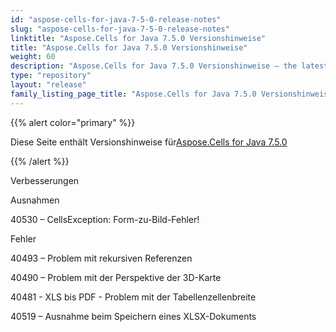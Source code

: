 ```yaml
---
id: "aspose-cells-for-java-7-5-0-release-notes"
slug: "aspose-cells-for-java-7-5-0-release-notes"
linktitle: "Aspose.Cells for Java 7.5.0 Versionshinweise"
title: "Aspose.Cells for Java 7.5.0 Versionshinweise"
weight: 60
description: "Aspose.Cells for Java 7.5.0 Versionshinweise – the latest updates and fixes."
type: "repository"
layout: "release"
family_listing_page_title: "Aspose.Cells for Java 7.5.0 Versionshinweise"
---
```

{{% alert color="primary" %}} 

 Diese Seite enthält Versionshinweise für[Aspose.Cells for Java 7.5.0](https://releases.aspose.com/cells/java/new-releases/aspose.cells-for-java-7.5.0/)

{{% /alert %}} 

 Verbesserungen

 Ausnahmen

 40530 – CellsException: Form-zu-Bild-Fehler!

 Fehler

 40493 – Problem mit rekursiven Referenzen

 40490 – Problem mit der Perspektive der 3D-Karte

 40481 - XLS bis PDF - Problem mit der Tabellenzellenbreite

 40519 – Ausnahme beim Speichern eines XLSX-Dokuments
